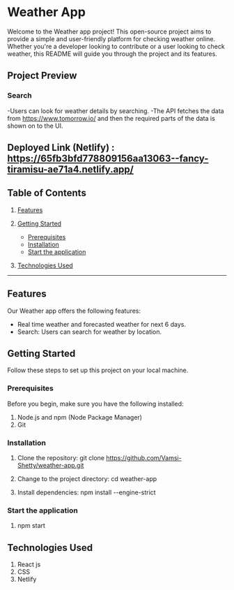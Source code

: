 # Weather App

Welcome to the Weather app project! This open-source project aims to provide a simple and user-friendly platform for checking weather online. Whether you're a developer looking to contribute or a user looking to check weather, this README will guide you through the project and its features.

## Project Preview

### Search

-Users can look for weather details by searching.
-The API fetches the data from https://www.tomorrow.io/ and then the required parts of the data is shown on to the UI.

## Deployed Link (Netlify) : https://65fb3bfd778809156aa13063--fancy-tiramisu-ae71a4.netlify.app/

## Table of Contents

1. [Features](#features)
2. [Getting Started](#getting-started)

   - [Prerequisites](#prerequisites)
   - [Installation](#installation)
   - [Start the application](#start-the-application)

3. [Technologies Used](#technologies-used)

<hr/>

## Features

Our Weather app offers the following features:

- Real time weather and forecasted weather for next 6 days.
- Search: Users can search for weather by location.

## Getting Started

Follow these steps to set up this project on your local machine.

### Prerequisites

Before you begin, make sure you have the following installed:

1. Node.js and npm (Node Package Manager)
2. Git

### Installation

1. Clone the repository:
   git clone https://github.com/Vamsi-Shetty/weather-app.git

2. Change to the project directory:
   cd weather-app

3. Install dependencies:
   npm install --engine-strict

### Start the application

1. npm start

## Technologies Used

1. React js
2. CSS
3. Netlify
